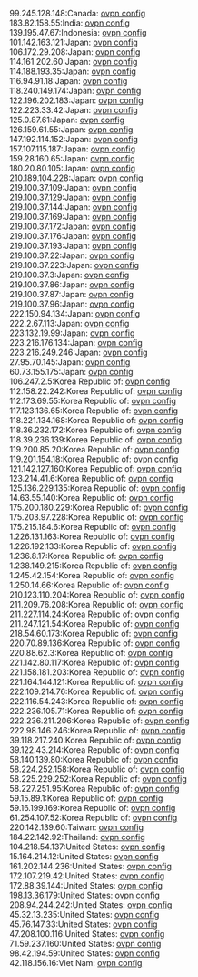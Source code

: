 99.245.128.148:Canada: [ovpn config](vpn/99_245_128_148.ovpn)  
183.82.158.55:India: [ovpn config](vpn/183_82_158_55.ovpn)  
139.195.47.67:Indonesia: [ovpn config](vpn/139_195_47_67.ovpn)  
101.142.163.121:Japan: [ovpn config](vpn/101_142_163_121.ovpn)  
106.172.29.208:Japan: [ovpn config](vpn/106_172_29_208.ovpn)  
114.161.202.60:Japan: [ovpn config](vpn/114_161_202_60.ovpn)  
114.188.193.35:Japan: [ovpn config](vpn/114_188_193_35.ovpn)  
116.94.91.18:Japan: [ovpn config](vpn/116_94_91_18.ovpn)  
118.240.149.174:Japan: [ovpn config](vpn/118_240_149_174.ovpn)  
122.196.202.183:Japan: [ovpn config](vpn/122_196_202_183.ovpn)  
122.223.33.42:Japan: [ovpn config](vpn/122_223_33_42.ovpn)  
125.0.87.61:Japan: [ovpn config](vpn/125_0_87_61.ovpn)  
126.159.61.55:Japan: [ovpn config](vpn/126_159_61_55.ovpn)  
147.192.114.152:Japan: [ovpn config](vpn/147_192_114_152.ovpn)  
157.107.115.187:Japan: [ovpn config](vpn/157_107_115_187.ovpn)  
159.28.160.65:Japan: [ovpn config](vpn/159_28_160_65.ovpn)  
180.20.80.105:Japan: [ovpn config](vpn/180_20_80_105.ovpn)  
210.189.104.228:Japan: [ovpn config](vpn/210_189_104_228.ovpn)  
219.100.37.109:Japan: [ovpn config](vpn/219_100_37_109.ovpn)  
219.100.37.129:Japan: [ovpn config](vpn/219_100_37_129.ovpn)  
219.100.37.144:Japan: [ovpn config](vpn/219_100_37_144.ovpn)  
219.100.37.169:Japan: [ovpn config](vpn/219_100_37_169.ovpn)  
219.100.37.172:Japan: [ovpn config](vpn/219_100_37_172.ovpn)  
219.100.37.176:Japan: [ovpn config](vpn/219_100_37_176.ovpn)  
219.100.37.193:Japan: [ovpn config](vpn/219_100_37_193.ovpn)  
219.100.37.22:Japan: [ovpn config](vpn/219_100_37_22.ovpn)  
219.100.37.223:Japan: [ovpn config](vpn/219_100_37_223.ovpn)  
219.100.37.3:Japan: [ovpn config](vpn/219_100_37_3.ovpn)  
219.100.37.86:Japan: [ovpn config](vpn/219_100_37_86.ovpn)  
219.100.37.87:Japan: [ovpn config](vpn/219_100_37_87.ovpn)  
219.100.37.96:Japan: [ovpn config](vpn/219_100_37_96.ovpn)  
222.150.94.134:Japan: [ovpn config](vpn/222_150_94_134.ovpn)  
222.2.67.113:Japan: [ovpn config](vpn/222_2_67_113.ovpn)  
223.132.19.99:Japan: [ovpn config](vpn/223_132_19_99.ovpn)  
223.216.176.134:Japan: [ovpn config](vpn/223_216_176_134.ovpn)  
223.216.249.246:Japan: [ovpn config](vpn/223_216_249_246.ovpn)  
27.95.70.145:Japan: [ovpn config](vpn/27_95_70_145.ovpn)  
60.73.155.175:Japan: [ovpn config](vpn/60_73_155_175.ovpn)  
106.247.2.5:Korea Republic of: [ovpn config](vpn/106_247_2_5.ovpn)  
112.158.22.242:Korea Republic of: [ovpn config](vpn/112_158_22_242.ovpn)  
112.173.69.55:Korea Republic of: [ovpn config](vpn/112_173_69_55.ovpn)  
117.123.136.65:Korea Republic of: [ovpn config](vpn/117_123_136_65.ovpn)  
118.221.134.168:Korea Republic of: [ovpn config](vpn/118_221_134_168.ovpn)  
118.36.232.172:Korea Republic of: [ovpn config](vpn/118_36_232_172.ovpn)  
118.39.236.139:Korea Republic of: [ovpn config](vpn/118_39_236_139.ovpn)  
119.200.85.20:Korea Republic of: [ovpn config](vpn/119_200_85_20.ovpn)  
119.201.154.18:Korea Republic of: [ovpn config](vpn/119_201_154_18.ovpn)  
121.142.127.160:Korea Republic of: [ovpn config](vpn/121_142_127_160.ovpn)  
123.214.41.6:Korea Republic of: [ovpn config](vpn/123_214_41_6.ovpn)  
125.136.229.135:Korea Republic of: [ovpn config](vpn/125_136_229_135.ovpn)  
14.63.55.140:Korea Republic of: [ovpn config](vpn/14_63_55_140.ovpn)  
175.200.180.229:Korea Republic of: [ovpn config](vpn/175_200_180_229.ovpn)  
175.203.97.228:Korea Republic of: [ovpn config](vpn/175_203_97_228.ovpn)  
175.215.184.6:Korea Republic of: [ovpn config](vpn/175_215_184_6.ovpn)  
1.226.131.163:Korea Republic of: [ovpn config](vpn/1_226_131_163.ovpn)  
1.226.192.133:Korea Republic of: [ovpn config](vpn/1_226_192_133.ovpn)  
1.236.8.17:Korea Republic of: [ovpn config](vpn/1_236_8_17.ovpn)  
1.238.149.215:Korea Republic of: [ovpn config](vpn/1_238_149_215.ovpn)  
1.245.42.154:Korea Republic of: [ovpn config](vpn/1_245_42_154.ovpn)  
1.250.14.66:Korea Republic of: [ovpn config](vpn/1_250_14_66.ovpn)  
210.123.110.204:Korea Republic of: [ovpn config](vpn/210_123_110_204.ovpn)  
211.209.76.208:Korea Republic of: [ovpn config](vpn/211_209_76_208.ovpn)  
211.227.114.24:Korea Republic of: [ovpn config](vpn/211_227_114_24.ovpn)  
211.247.121.54:Korea Republic of: [ovpn config](vpn/211_247_121_54.ovpn)  
218.54.60.173:Korea Republic of: [ovpn config](vpn/218_54_60_173.ovpn)  
220.70.89.136:Korea Republic of: [ovpn config](vpn/220_70_89_136.ovpn)  
220.88.62.3:Korea Republic of: [ovpn config](vpn/220_88_62_3.ovpn)  
221.142.80.117:Korea Republic of: [ovpn config](vpn/221_142_80_117.ovpn)  
221.158.181.203:Korea Republic of: [ovpn config](vpn/221_158_181_203.ovpn)  
221.164.144.121:Korea Republic of: [ovpn config](vpn/221_164_144_121.ovpn)  
222.109.214.76:Korea Republic of: [ovpn config](vpn/222_109_214_76.ovpn)  
222.116.54.243:Korea Republic of: [ovpn config](vpn/222_116_54_243.ovpn)  
222.236.105.71:Korea Republic of: [ovpn config](vpn/222_236_105_71.ovpn)  
222.236.211.206:Korea Republic of: [ovpn config](vpn/222_236_211_206.ovpn)  
222.98.146.246:Korea Republic of: [ovpn config](vpn/222_98_146_246.ovpn)  
39.118.217.240:Korea Republic of: [ovpn config](vpn/39_118_217_240.ovpn)  
39.122.43.214:Korea Republic of: [ovpn config](vpn/39_122_43_214.ovpn)  
58.140.139.80:Korea Republic of: [ovpn config](vpn/58_140_139_80.ovpn)  
58.224.252.158:Korea Republic of: [ovpn config](vpn/58_224_252_158.ovpn)  
58.225.229.252:Korea Republic of: [ovpn config](vpn/58_225_229_252.ovpn)  
58.227.251.95:Korea Republic of: [ovpn config](vpn/58_227_251_95.ovpn)  
59.15.89.1:Korea Republic of: [ovpn config](vpn/59_15_89_1.ovpn)  
59.16.199.169:Korea Republic of: [ovpn config](vpn/59_16_199_169.ovpn)  
61.254.107.52:Korea Republic of: [ovpn config](vpn/61_254_107_52.ovpn)  
220.142.139.60:Taiwan: [ovpn config](vpn/220_142_139_60.ovpn)  
184.22.142.92:Thailand: [ovpn config](vpn/184_22_142_92.ovpn)  
104.218.54.137:United States: [ovpn config](vpn/104_218_54_137.ovpn)  
15.164.214.12:United States: [ovpn config](vpn/15_164_214_12.ovpn)  
161.202.144.236:United States: [ovpn config](vpn/161_202_144_236.ovpn)  
172.107.219.42:United States: [ovpn config](vpn/172_107_219_42.ovpn)  
172.88.39.144:United States: [ovpn config](vpn/172_88_39_144.ovpn)  
198.13.36.179:United States: [ovpn config](vpn/198_13_36_179.ovpn)  
208.94.244.242:United States: [ovpn config](vpn/208_94_244_242.ovpn)  
45.32.13.235:United States: [ovpn config](vpn/45_32_13_235.ovpn)  
45.76.147.33:United States: [ovpn config](vpn/45_76_147_33.ovpn)  
47.208.100.116:United States: [ovpn config](vpn/47_208_100_116.ovpn)  
71.59.237.160:United States: [ovpn config](vpn/71_59_237_160.ovpn)  
98.42.194.59:United States: [ovpn config](vpn/98_42_194_59.ovpn)  
42.118.156.16:Viet Nam: [ovpn config](vpn/42_118_156_16.ovpn)  
